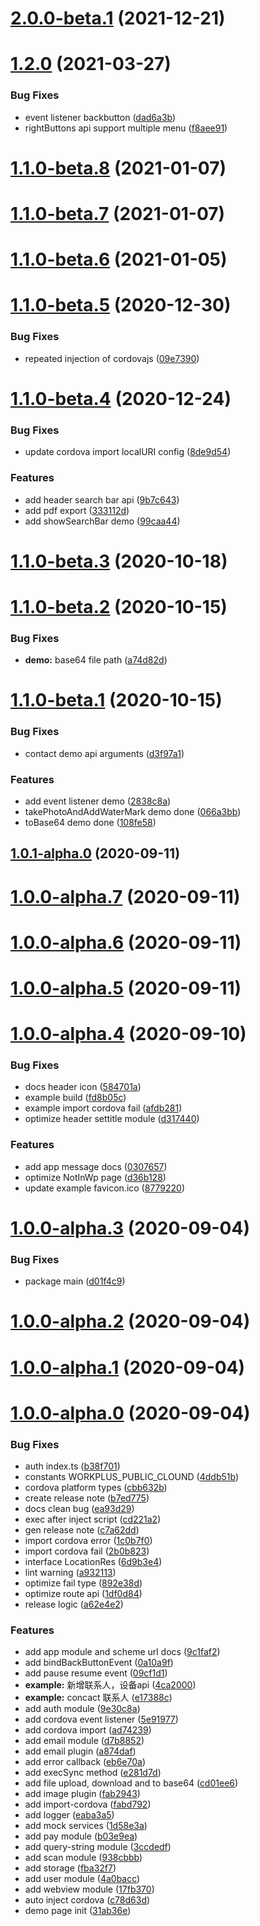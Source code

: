 # [2.0.0-beta.1](https://github.com/WorkPlusFE/js-sdk/compare/v1.2.0...v2.0.0-beta.1) (2021-12-21)



# [1.2.0](https://github.com/WorkPlusFE/js-sdk/compare/v1.1.0-beta.8...v1.2.0) (2021-03-27)


### Bug Fixes

* event listener backbutton ([dad6a3b](https://github.com/WorkPlusFE/js-sdk/commit/dad6a3bd5ee32dc6cddeafd1fb9f91fdfc4d75e5))
* rightButtons api support multiple menu ([f8aee91](https://github.com/WorkPlusFE/js-sdk/commit/f8aee91f92149389405f455e8b3a8739875a5453))



# [1.1.0-beta.8](https://github.com/WorkPlusFE/js-sdk/compare/v1.1.0-beta.7...v1.1.0-beta.8) (2021-01-07)



# [1.1.0-beta.7](https://github.com/WorkPlusFE/js-sdk/compare/v1.1.0-beta.6...v1.1.0-beta.7) (2021-01-07)



# [1.1.0-beta.6](https://github.com/WorkPlusFE/js-sdk/compare/v1.1.0-beta.5...v1.1.0-beta.6) (2021-01-05)



# [1.1.0-beta.5](https://github.com/WorkPlusFE/js-sdk/compare/v1.1.0-beta.4...v1.1.0-beta.5) (2020-12-30)


### Bug Fixes

* repeated injection of cordovajs ([09e7390](https://github.com/WorkPlusFE/js-sdk/commit/09e73905cd2da2183d941ea73545e7b5eb29743e))



# [1.1.0-beta.4](https://github.com/WorkPlusFE/js-sdk/compare/v1.1.0-beta.3...v1.1.0-beta.4) (2020-12-24)


### Bug Fixes

* update cordova import localURI config ([8de9d54](https://github.com/WorkPlusFE/js-sdk/commit/8de9d542132cfbc3ef64585dc2353feae2ca386c))


### Features

* add header search bar api ([9b7c643](https://github.com/WorkPlusFE/js-sdk/commit/9b7c643dfbc64306a801b35ac44cf50d77bcc48c))
* add pdf export ([333112d](https://github.com/WorkPlusFE/js-sdk/commit/333112da19677c21be33f1594402afea2da6a4c1))
* add showSearchBar demo ([99caa44](https://github.com/WorkPlusFE/js-sdk/commit/99caa44bb1fd5c22c8cbf85a1722a3d6eab5dedc))



# [1.1.0-beta.3](https://github.com/WorkPlusFE/js-sdk/compare/v1.1.0-beta.2...v1.1.0-beta.3) (2020-10-18)



# [1.1.0-beta.2](https://github.com/WorkPlusFE/js-sdk/compare/v1.1.0-beta.1...v1.1.0-beta.2) (2020-10-15)


### Bug Fixes

* **demo:** base64 file path ([a74d82d](https://github.com/WorkPlusFE/js-sdk/commit/a74d82d7edfec421d977b5dea0ccde65781611d1))



# [1.1.0-beta.1](https://github.com/WorkPlusFE/js-sdk/compare/v1.0.1-alpha.0...v1.1.0-beta.1) (2020-10-15)


### Bug Fixes

* contact  demo api arguments ([d3f97a1](https://github.com/WorkPlusFE/js-sdk/commit/d3f97a1721232e3ad824f94eb74a0e2bbcb5f40f))


### Features

* add event listener demo ([2838c8a](https://github.com/WorkPlusFE/js-sdk/commit/2838c8a02d4a963bdc328ff20f32434ad58607d7))
* takePhotoAndAddWaterMark demo done ([066a3bb](https://github.com/WorkPlusFE/js-sdk/commit/066a3bb84e26d55b7e82440ca55185dc741e88f7))
* toBase64 demo done ([108fe58](https://github.com/WorkPlusFE/js-sdk/commit/108fe583f828c541fbe6eaf6dd55042ece082ce3))



## [1.0.1-alpha.0](https://github.com/WorkPlusFE/js-sdk/compare/v1.0.0-alpha.7...v1.0.1-alpha.0) (2020-09-11)



# [1.0.0-alpha.7](https://github.com/WorkPlusFE/js-sdk/compare/v1.0.0-alpha.6...v1.0.0-alpha.7) (2020-09-11)



# [1.0.0-alpha.6](https://github.com/WorkPlusFE/js-sdk/compare/v1.0.0-alpha.5...v1.0.0-alpha.6) (2020-09-11)



# [1.0.0-alpha.5](https://github.com/WorkPlusFE/js-sdk/compare/v1.0.0-alpha.4...v1.0.0-alpha.5) (2020-09-11)



# [1.0.0-alpha.4](https://github.com/WorkPlusFE/js-sdk/compare/v1.0.0-alpha.3...v1.0.0-alpha.4) (2020-09-10)


### Bug Fixes

* docs header icon ([584701a](https://github.com/WorkPlusFE/js-sdk/commit/584701a69513e130b9d20645796b281d933aaca0))
* example build ([fd8b05c](https://github.com/WorkPlusFE/js-sdk/commit/fd8b05c8995e4e7ce208c3e4d630db3ff39a0110))
* example import cordova fail ([afdb281](https://github.com/WorkPlusFE/js-sdk/commit/afdb2813ab4afbacef7b72d93c324b22b5fbe2fe))
* optimize header settitle module ([d317440](https://github.com/WorkPlusFE/js-sdk/commit/d3174407b2a764cd14f04af65575046cfc179513))


### Features

* add app message docs ([0307657](https://github.com/WorkPlusFE/js-sdk/commit/0307657d848fb7a307cc1c8962e511b9ba8f520c))
* optimize NotInWp page ([d36b128](https://github.com/WorkPlusFE/js-sdk/commit/d36b12851c8af72ab06c95d9377330287b6711b8))
* update example favicon.ico ([8779220](https://github.com/WorkPlusFE/js-sdk/commit/87792202ead878ae6084face59fb81d03cac318d))



# [1.0.0-alpha.3](https://github.com/WorkPlusFE/js-sdk/compare/v1.0.0-alpha.2...v1.0.0-alpha.3) (2020-09-04)


### Bug Fixes

* package main ([d01f4c9](https://github.com/WorkPlusFE/js-sdk/commit/d01f4c9d52f428dced7a3a8a90acae4a00d8de95))



# [1.0.0-alpha.2](https://github.com/WorkPlusFE/js-sdk/compare/v1.0.0-alpha.1...v1.0.0-alpha.2) (2020-09-04)



# [1.0.0-alpha.1](https://github.com/WorkPlusFE/js-sdk/compare/v1.0.0-alpha.0...v1.0.0-alpha.1) (2020-09-04)



# [1.0.0-alpha.0](https://github.com/WorkPlusFE/js-sdk/compare/fba32f756d0559cbdd1184665b424ef5f37ccc4d...v1.0.0-alpha.0) (2020-09-04)


### Bug Fixes

* auth index.ts ([b38f701](https://github.com/WorkPlusFE/js-sdk/commit/b38f701ccadd53b7a8c1eeda8f1820260a8edefe))
* constants WORKPLUS_PUBLIC_CLOUND ([4ddb51b](https://github.com/WorkPlusFE/js-sdk/commit/4ddb51b55ee7a3ad5b72e97b390e55430cb352ac))
* cordova platform types ([cbb632b](https://github.com/WorkPlusFE/js-sdk/commit/cbb632baf04cf978640c467635f8f8ecf0f5c09b))
* create release note ([b7ed775](https://github.com/WorkPlusFE/js-sdk/commit/b7ed775fc341a0b72c35b795d4c27d02d3e9e389))
* docs clean bug ([ea93d29](https://github.com/WorkPlusFE/js-sdk/commit/ea93d292b4ca7320f79f63c8c490fbc9e44efbf5))
* exec after inject script ([cd221a2](https://github.com/WorkPlusFE/js-sdk/commit/cd221a2d231ed46171c758342510b2b3354bddd2))
* gen release note ([c7a62dd](https://github.com/WorkPlusFE/js-sdk/commit/c7a62ddac893748156d093857c23c41468587614))
* import cordova error ([1c0b7f0](https://github.com/WorkPlusFE/js-sdk/commit/1c0b7f0240e990b81c5120d2948e2e7d8eff3448))
* import cordova fail ([2b0b823](https://github.com/WorkPlusFE/js-sdk/commit/2b0b823bf39eb0ea7a30d9c5dedfed9bd4b24d39))
* interface LocationRes ([6d9b3e4](https://github.com/WorkPlusFE/js-sdk/commit/6d9b3e4519278cd805486cd883bce86596881339))
* lint warning ([a932113](https://github.com/WorkPlusFE/js-sdk/commit/a9321134850cd1b1bb3bc38665990c232d6da481))
* optimize fail type ([892e38d](https://github.com/WorkPlusFE/js-sdk/commit/892e38dd31205f540bfbe31589d3b452329b029a))
* optimize route api ([1df0d84](https://github.com/WorkPlusFE/js-sdk/commit/1df0d84b1bdf5734d410988420c1ae4f8e8d2855))
* release logic ([a62e4e2](https://github.com/WorkPlusFE/js-sdk/commit/a62e4e2a9c1c2c95245f2d15b40bdd0b9a661b73))


### Features

* add app module and scheme url docs ([9c1faf2](https://github.com/WorkPlusFE/js-sdk/commit/9c1faf2432854ff142589a61b1554eba1f06d61d))
* add bindBackButtonEvent ([0a10a9f](https://github.com/WorkPlusFE/js-sdk/commit/0a10a9f4c46d3dfcac9f47bd46960ef6610b8e16))
* add pause resume event ([09cf1d1](https://github.com/WorkPlusFE/js-sdk/commit/09cf1d1a514721ecd5a6d533c2e2968954e8d93c))
* **example:** 新增联系人，设备api ([4ca2000](https://github.com/WorkPlusFE/js-sdk/commit/4ca2000239c90051ce2be047c7d0db13cf885307))
* **example:** concact 联系人 ([e17388c](https://github.com/WorkPlusFE/js-sdk/commit/e17388cf54a16efecfaf6b5a5abbcc060d27c40e))
* add auth module ([9e30c8a](https://github.com/WorkPlusFE/js-sdk/commit/9e30c8a4572f51515b741bd18128090687985458))
* add cordova event listener ([5e91977](https://github.com/WorkPlusFE/js-sdk/commit/5e91977d24d405c5be4fb2f92fae1214504b5e88))
* add cordova import ([ad74239](https://github.com/WorkPlusFE/js-sdk/commit/ad742399adcb74d09caed765b12c6f35617b78f6))
* add email module ([d7b8852](https://github.com/WorkPlusFE/js-sdk/commit/d7b8852cd727f12c4adb67542d45193cead1c38c))
* add email plugin ([a874daf](https://github.com/WorkPlusFE/js-sdk/commit/a874dafe535b31263ce358caad83fa05c5615b73))
* add error callback ([eb6e70a](https://github.com/WorkPlusFE/js-sdk/commit/eb6e70a14f219c74c97b5fe8a8ea9e61f238e854))
* add execSync method ([e281d7d](https://github.com/WorkPlusFE/js-sdk/commit/e281d7dd346f83d1cd178d028da0621be68eae36))
* add file upload, download and to base64 ([cd01ee6](https://github.com/WorkPlusFE/js-sdk/commit/cd01ee606fa28b0d5aa2fc28d14be712a350a078))
* add image plugin ([fab2943](https://github.com/WorkPlusFE/js-sdk/commit/fab29432570faec442f7210e3558e7a967a33c10))
* add import-cordova ([fabd792](https://github.com/WorkPlusFE/js-sdk/commit/fabd792c616a9a1101c6e60c8d84017eca78ffff))
* add logger ([eaba3a5](https://github.com/WorkPlusFE/js-sdk/commit/eaba3a5eab0156724268d950bc76269088105e5d))
* add mock services ([1d58e3a](https://github.com/WorkPlusFE/js-sdk/commit/1d58e3a401b064e66f1bf89a7a689d04d2e38018))
* add pay module ([b03e9ea](https://github.com/WorkPlusFE/js-sdk/commit/b03e9ea3cfe843c1085eed2aebceea3a47ff4237))
* add query-string module ([3ccdedf](https://github.com/WorkPlusFE/js-sdk/commit/3ccdedf97cb3828552d2c25685f20dd3401dad7c))
* add scan module ([938cbbb](https://github.com/WorkPlusFE/js-sdk/commit/938cbbbed7325926fcda7596767e6796af166482))
* add storage ([fba32f7](https://github.com/WorkPlusFE/js-sdk/commit/fba32f756d0559cbdd1184665b424ef5f37ccc4d))
* add user module ([4a0bacc](https://github.com/WorkPlusFE/js-sdk/commit/4a0baccec67e00f76c93685790b2957d1571b40d))
* add webview module ([17fb370](https://github.com/WorkPlusFE/js-sdk/commit/17fb3700042a5dcd6dccae7e0622581f3a194f15))
* auto inject cordova ([c78d63d](https://github.com/WorkPlusFE/js-sdk/commit/c78d63d8a71fe1e2a897f0901c98f794325cce3d))
* demo page init ([31ab36e](https://github.com/WorkPlusFE/js-sdk/commit/31ab36e97c439bc85ef0ff57c875e4e528295dd9))



